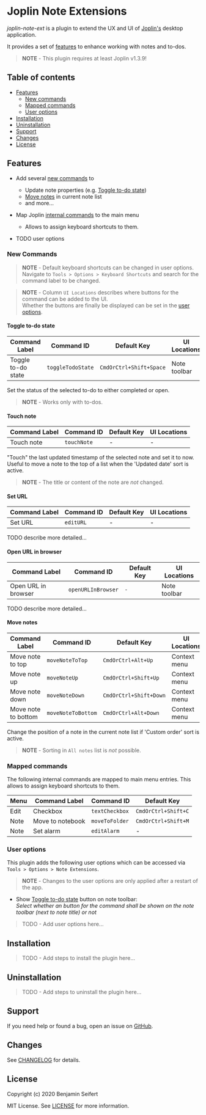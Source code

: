 # Joplin Note Extensions

_joplin-note-ext_ is a plugin to extend the UX and UI of [Joplin's](https://joplinapp.org/) desktop application.

It provides a set of [features](#features) to enhance working with notes and to-dos.

> **NOTE** - This plugin requires at least Joplin v1.3.9!

## Table of contents

* [Features](#features)
  * [New commands](#new-commands)
  * [Mapped commands](#mapped-commands)
  * [User options](#user-options)
* [Installation](#installation)
* [Uninstallation](#uninstallation)
* [Support](#support)
* [Changes](#changes)
* [License](#license)

## Features

* Add several [new commands](#new-commands) to
  * Update note properties (e.g. [Toggle to-do state](#toggle-to-do-state))
  * [Move notes](#move-notes) in current note list
  * and more...
  
* Map Joplin [internal commands](#mapped-commands) to the main menu
  * Allows to assign keyboard shortcuts to them.
 
* TODO user options

### New Commands

> **NOTE** - Default keyboard shortcuts can be changed in user options.\
> Navigate to `Tools > Options > Keyboard Shortcuts` and search for the command label to be changed.

> **NOTE** - Column `UI Locations` describes where buttons for the command can be added to the UI.\
> Whether the buttons are finally be displayed can be set in the [user options](#user-options).

#### Toggle to-do state

| Command Label      | Command ID        | Default Key             | UI Locations |
| ------------------ | ----------------- | ----------------------- | ------------ |
| Toggle to-do state | `toggleTodoState` | `CmdOrCtrl+Shift+Space` | Note toolbar |

Set the status of the selected to-do to either completed or open.

> **NOTE** - Works only with to-dos.

#### Touch note

| Command Label | Command ID  | Default Key | UI Locations |
| ------------- | ----------- | ----------- | ------------ |
| Touch note    | `touchNote` | -           | -            |

"Touch" the last updated timestamp of the selected note and set it to now.
Useful to move a note to the top of a list when the 'Updated date' sort is active.

> **NOTE** - The title or content of the note are _not_ changed.

#### Set URL

| Command Label | Command ID | Default Key | UI Locations |
| ------------- | ---------- | ----------- | ------------ |
| Set URL       | `editURL`  | -           | -            |

TODO describe more detailed...

#### Open URL in browser

| Command Label       | Command ID         | Default Key            | UI Locations |
| ------------------- | ------------------ | ---------------------- | ------------ |
| Open URL in browser | `openURLInBrowser` | `-`                    | Note toolbar |

TODO describe more detailed...

#### Move notes

| Command Label       | Command ID         | Default Key            | UI Locations |
| ------------------- | ------------------ | ---------------------- | ------------ |
| Move note to top    | `moveNoteToTop`    | `CmdOrCtrl+Alt+Up`     | Context menu |
| Move note up        | `moveNoteUp`       | `CmdOrCtrl+Shift+Up`   | Context menu |
| Move note down      | `moveNoteDown`     | `CmdOrCtrl+Shift+Down` | Context menu |
| Move note to bottom | `moveNoteToBottom` | `CmdOrCtrl+Alt+Down`   | Context menu |

Change the position of a note in the current note list if 'Custom order' sort is active.

> **NOTE** - Sorting in `All notes` list is _not_ possible.

### Mapped commands

The following internal commands are mapped to main menu entries. This allows to assign keyboard shortcuts to them.
 
| Menu    | Command Label       | Command ID         | Default Key            |
| --------| ------------------- | ------------------ | ---------------------- |
| Edit    | Checkbox            | `textCheckbox`     | `CmdOrCtrl+Shift+C`    |
| Note    | Move to notebook    | `moveToFolder`     | `CmdOrCtrl+Shift+M`    |
| Note    | Set alarm           | `editAlarm`        | -                      |

### User options

This plugin adds the following user options which can be accessed via `Tools > Options > Note Extensions`.

> **NOTE** - Changes to the user options are only applied after a restart of the app.

- Show [Toggle to-do state](#toggle-to-do-state) button on note toolbar:\
  _Select whether an button for the command shall be shown on the note toolbar (next to note title) or not_

> TODO - Add user options here...

## Installation

> TODO - Add steps to install the plugin here...

## Uninstallation

> TODO - Add steps to uninstall the plugin here...

## Support

If you need help or found a bug, open an issue on [GitHub](https://github.com/benji300/joplin-note-ext/issues).

## Changes

See [CHANGELOG](./CHANGELOG.md) for details.

## License

Copyright (c) 2020 Benjamin Seifert

MIT License. See [LICENSE](./LICENSE) for more information.
